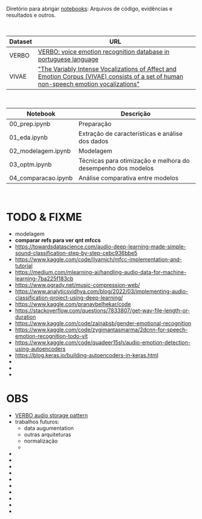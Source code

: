 Diretório para abrigar [notebooks](notebooks/): Arquivos de código, evidências e resultados e outros.

<br>

Dataset | URL
------- | ---
VERBO   | [VERBO: voice emotion recognition database in portuguese language](https://github.com/jrtorresneto/VERBO-emotional-speech-dataset)
VIVAE   | ["The Variably Intense Vocalizations of Affect and Emotion Corpus (VIVAE) consists of a set of human non-speech emotion vocalizations"](https://zenodo.org/record/4066235#.Y08sYiVv9hE)

<br>

Notebook              | Descrição
--------------------- | ---------
00_prep.ipynb         | Preparação
01_eda.ipynb          | Extração de características e análise dos dados
02_modelagem.ipynb    | Modelagem
03_optm.ipynb         | Técnicas para otimização e melhora do desempenho dos modelos
04_comparacao.ipynb   | Análise comparativa entre modelos

<br>

# TODO & FIXME

-  modelagem
  - **comparar refs para ver qnt mfccs**
  - https://towardsdatascience.com/audio-deep-learning-made-simple-sound-classification-step-by-step-cebc936bbe5
  - https://www.kaggle.com/code/ilyamich/mfcc-implementation-and-tutorial
  - https://medium.com/mlearning-ai/handling-audio-data-for-machine-learning-7ba225f183cb
  - https://www.pgrady.net/music-compression-web/
  - https://www.analyticsvidhya.com/blog/2022/03/implementing-audio-classification-project-using-deep-learning/
  - https://www.kaggle.com/pranavbelhekar/code
  - https://stackoverflow.com/questions/7833807/get-wav-file-length-or-duration
  - https://www.kaggle.com/code/zainabsb/gender-emotional-recognition
  - https://www.kaggle.com/code/zygimantasmarma/2dcnn-for-speech-emotion-recognition-todo-vit
  - https://www.kaggle.com/code/quadeer15sh/audio-emotion-detection-using-autoencoders
  - https://blog.keras.io/building-autoencoders-in-keras.html
  - 
- 
- 

# OBS

- [VERBO audio storage pattern](https://thescipub.com/pdf/jcssp.2018.1420.1430.pdf)
- trabalhos futuros:
  - data augumentation
  - outras arquiteturas
  - normalização
  -  
- 
- 
- 
- 
- 
- 
- 
- 
- 
- 
